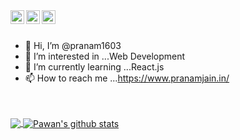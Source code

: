 <a href="https://twitter.com/Pranamjain02?s=08">
  <img align="left" alt="Pranam's Twitter" width="22px" src="https://cdn.jsdelivr.net/npm/simple-icons@v3/icons/twitter.svg" />
</a>
<a href="http://www.linkedin.com/in/pranam-jain">
  <img align="left" alt="Pranam's Linkdein" width="22px" src="https://cdn.jsdelivr.net/npm/simple-icons@v3/icons/linkedin.svg" />
</a>
<a href="https://github.com/pranam1603">
  <img align="left" alt="Pranam's Github" width="22px" src="https://cdn.jsdelivr.net/npm/simple-icons@v3/icons/github.svg" />
</a>

<br/>
<br/>

- 👋 Hi, I’m @pranam1603
- 👀 I’m interested in ...Web Development
- 🌱 I’m currently learning ...React.js
- 📫 How to reach me ...https://www.pranamjain.in/

<!---
pranam1603/pranam1603 is a ✨ special ✨ repository because its `README.md` (this file) appears on your GitHub profile.
You can click the Preview link to take a look at your changes.
--->
<br/>
<br/>

<a href="https://github.com/pranam1603">
  <img align="center" src="https://github-readme-stats.vercel.app/api/top-langs/?username=pranam1603&theme=light&hide_langs_below=1" />
</a>
<a href="https://github.com/microaditi">
 <img align="center" src="https://github-readme-stats.vercel.app/api?username=pranam1603&show_icons=true&theme=light&line_height=27" alt="Pawan's github stats"/>
</a>

<div align="center">
